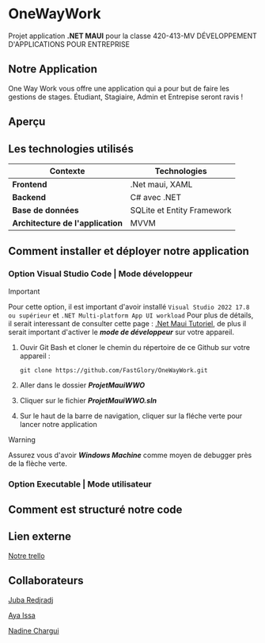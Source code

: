 # OneWayWork
Projet application **.NET MAUI** pour la classe 420-413-MV DÉVELOPPEMENT D'APPLICATIONS POUR ENTREPRISE

## Notre Application
One Way Work vous offre une application qui a pour but de faire les gestions de stages. Étudiant, Stagiaire, Admin et Entrepise seront ravis !

## Aperçu
## Les technologies utilisés 

| Contexte  | Technologies |
| ------------- | ------------- |
| **Frontend** | .Net maui, XAML |
| **Backend** | C# avec .NET |
| **Base de données** | SQLite et Entity Framework |
| **Architecture de l'application** | MVVM |

## Comment installer et déployer notre application

### Option Visual Studio Code | Mode développeur
> [!IMPORTANT]
> Pour cette option, il est important d'avoir installé `Visual Studio 2022 17.8 ou supérieur` et `.NET Multi-platform App UI workload`
>  Pour plus de détails, il serait interessant de consulter cette page : [.Net Maui Tutoriel](https://dotnet.microsoft.com/en-us/learn/maui/first-app-tutorial/install), de plus il serait important d'activer le ***mode de développeur*** sur votre appareil.

1. Ouvir Git Bash et cloner le chemin du répertoire de ce Github sur votre appareil : 
   ```
   git clone https://github.com/FastGlory/OneWayWork.git
   ```
2. Aller dans le dossier ***ProjetMauiWWO***

3. Cliquer sur le fichier ***ProjetMauiWWO.sln***

4. Sur le haut de la barre de navigation, cliquer sur la fléche verte pour lancer notre application

> [!WARNING]
> Assurez vous d'avoir ***Windows Machine*** comme moyen de debugger près de la flèche verte.


### Option Executable | Mode utilisateur



## Comment est structuré notre code


## Lien externe
[Notre trello](https://trello.com/invite/b/RDL4M1o0/ATTI6310eb61ccd7765e676c0b5163f53407686A2745/onewaywork)


## Collaborateurs
[Juba Redjradj](https://github.com/FastGlory)

[Aya Issa](https://github.com/AyaIssa1)

[Nadine Chargui](https://github.com/Nchargui)
